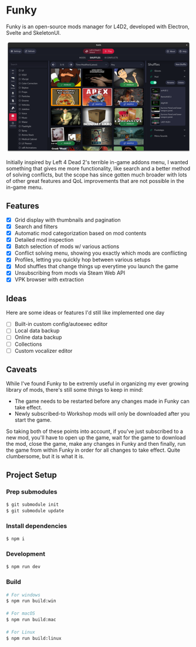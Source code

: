 # Funky

Funky is an open-source mods manager for L4D2, developed with Electron, Svelte and SkeletonUI.

![App](/resources/app.png)

Initially inspired by Left 4 Dead 2's terrible in-game addons menu, I wanted something that gives me more functionality, like search and a better method of solving conflicts, but the scope has since gotten much broader with lots of other great features and QoL improvements that are not possible in the in-game menu.

## Features

- [x] Grid display with thumbnails and pagination
- [x] Search and filters
- [x] Automatic mod categorization based on mod contents
- [x] Detailed mod inspection
- [x] Batch selection of mods w/ various actions
- [x] Conflict solving menu, showing you exactly which mods are conflicting
- [x] Profiles, letting you quickly hop between various setups
- [x] Mod shuffles that change things up everytime you launch the game
- [x] Unsubscribing from mods via Steam Web API
- [x] VPK browser with extraction

## Ideas

Here are some ideas or features I'd still like implemented one day

- [ ] Built-in custom config/autoexec editor
- [ ] Local data backup
- [ ] Online data backup
- [ ] Collections
- [ ] Custom vocalizer editor

## Caveats

While I've found Funky to be extremly useful in organizing my ever growing library of mods, there's still some things to keep in mind:

- The game needs to be restarted before any changes made in Funky can take effect.
- Newly subscribed-to Workshop mods will only be downloaded after you start the game.

So taking both of these points into account, if you've just subscribed to a new mod, you'll have to open up the game, wait for the game to download the mod, close the game, make any changes in Funky and then finally, run the game from within Funky in order for all changes to take effect. Quite clumbersome, but it is what it is.

## Project Setup

### Prep submodules

```bash
$ git submodule init
$ git submodule update
```

### Install dependencies

```bash
$ npm i
```

### Development

```bash
$ npm run dev
```

### Build

```bash
# For windows
$ npm run build:win

# For macOS
$ npm run build:mac

# For Linux
$ npm run build:linux
```
